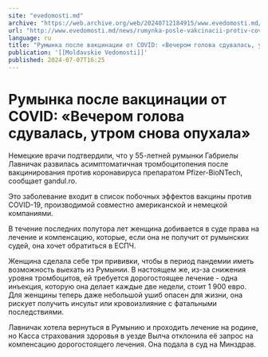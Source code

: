 ```yaml
---
site: "evedomosti.md"
archive: "https://web.archive.org/web/20240712184915/www.evedomosti.md/news/rumynka-posle-vakcinacii-protiv-covid-i-boretsya-s-pfizer-bi"
url: "http://www.evedomosti.md/news/rumynka-posle-vakcinacii-protiv-covid-i-boretsya-s-pfizer-bi"
language: ru
title: "Румынка после вакцинации от COVID: «Вечером голова сдувалась, утром снова опухала»"
publication: '[[Moldavskie Vedomosti]]'
published: 2024-07-07T16:25
---
```


# Румынка после вакцинации от COVID: «Вечером голова сдувалась, утром снова опухала»

Немецкие врачи подтвердили, что у 55-летней румынки Габриелы Лавничак развилась асимптоматичная тромбоцитопения после вакцинирования против коронавируса препаратом Pfizer-BioNTech, сообщает gandul.ro.

Это заболевание входит в список побочных эффектов вакцины против COVID-19, производимой совместно американской и немецкой компаниями.

В течение последних полутора лет женщина добивается в суде права на лечение и компенсацию, которые, если она не получит от румынских судей, она хочет обратиться в ЕСПЧ.

Женщина сделала себе три прививки, чтобы в период пандемии иметь возможность выехать из Румынии. В настоящем же, из-за снижения уровня тромбоцитов, ей требуется дорогостоящее лечение - одна инъекция, которую она делает каждые две недели, стоит 1 900 евро. Для женщины теперь даже небольшой ушиб опасен для жизни, она рискует получить инсульт или кровоизлияние с фатальными последствиями.

Лавничак хотела вернуться в Румынию и проходить лечение на родине, но Касса страхования здоровья в уезде Вылча отклонила её запрос на компенсацию дорогостоящего лечения. Она подала в суд на Минздрав.